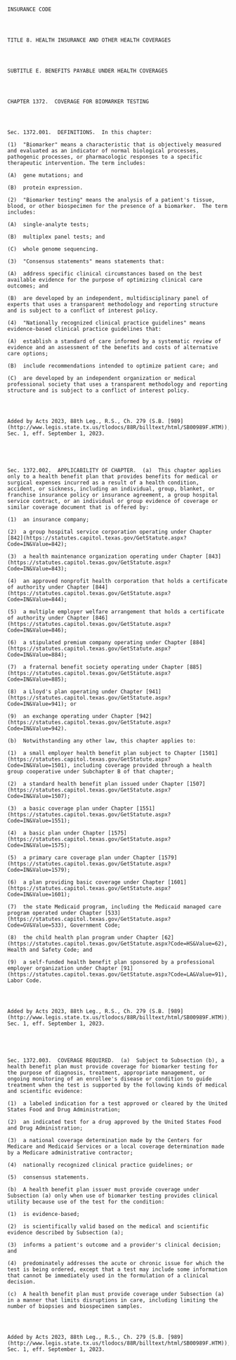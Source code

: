 ﻿
    
    
    	
    					
    
    
    INSURANCE CODE
    
      
    
    
    TITLE 8. HEALTH INSURANCE AND OTHER HEALTH COVERAGES
    
      
    
    
    SUBTITLE E. BENEFITS PAYABLE UNDER HEALTH COVERAGES
    
      
    
    
    CHAPTER 1372.  COVERAGE FOR BIOMARKER TESTING
    
      
    
    
    Sec. 1372.001.  DEFINITIONS.  In this chapter:
    
    (1)  "Biomarker" means a characteristic that is objectively measured and evaluated as an indicator of normal biological processes, pathogenic processes, or pharmacologic responses to a specific therapeutic intervention. The term includes:
    
    (A)  gene mutations; and
    
    (B)  protein expression.
    
    (2)  "Biomarker testing" means the analysis of a patient's tissue, blood, or other biospecimen for the presence of a biomarker.  The term includes:
    
    (A)  single-analyte tests;
    
    (B)  multiplex panel tests; and
    
    (C)  whole genome sequencing.
    
    (3)  "Consensus statements" means statements that:
    
    (A)  address specific clinical circumstances based on the best available evidence for the purpose of optimizing clinical care outcomes; and
    
    (B)  are developed by an independent, multidisciplinary panel of experts that uses a transparent methodology and reporting structure and is subject to a conflict of interest policy.
    
    (4)  "Nationally recognized clinical practice guidelines" means evidence-based clinical practice guidelines that:
    
    (A)  establish a standard of care informed by a systematic review of evidence and an assessment of the benefits and costs of alternative care options;
    
    (B)  include recommendations intended to optimize patient care; and
    
    (C)  are developed by an independent organization or medical professional society that uses a transparent methodology and reporting structure and is subject to a conflict of interest policy.
    
    
    
    
    Added by Acts 2023, 88th Leg., R.S., Ch. 279 (S.B. [989](http://www.legis.state.tx.us/tlodocs/88R/billtext/html/SB00989F.HTM)), Sec. 1, eff. September 1, 2023.
    
    
    
    
    
    Sec. 1372.002.  APPLICABILITY OF CHAPTER.  (a)  This chapter applies only to a health benefit plan that provides benefits for medical or surgical expenses incurred as a result of a health condition, accident, or sickness, including an individual, group, blanket, or franchise insurance policy or insurance agreement, a group hospital service contract, or an individual or group evidence of coverage or similar coverage document that is offered by:
    
    (1)  an insurance company;
    
    (2)  a group hospital service corporation operating under Chapter [842](https://statutes.capitol.texas.gov/GetStatute.aspx?Code=IN&Value=842);
    
    (3)  a health maintenance organization operating under Chapter [843](https://statutes.capitol.texas.gov/GetStatute.aspx?Code=IN&Value=843);
    
    (4)  an approved nonprofit health corporation that holds a certificate of authority under Chapter [844](https://statutes.capitol.texas.gov/GetStatute.aspx?Code=IN&Value=844);
    
    (5)  a multiple employer welfare arrangement that holds a certificate of authority under Chapter [846](https://statutes.capitol.texas.gov/GetStatute.aspx?Code=IN&Value=846);
    
    (6)  a stipulated premium company operating under Chapter [884](https://statutes.capitol.texas.gov/GetStatute.aspx?Code=IN&Value=884);
    
    (7)  a fraternal benefit society operating under Chapter [885](https://statutes.capitol.texas.gov/GetStatute.aspx?Code=IN&Value=885);
    
    (8)  a Lloyd's plan operating under Chapter [941](https://statutes.capitol.texas.gov/GetStatute.aspx?Code=IN&Value=941); or
    
    (9)  an exchange operating under Chapter [942](https://statutes.capitol.texas.gov/GetStatute.aspx?Code=IN&Value=942).
    
    (b)  Notwithstanding any other law, this chapter applies to:
    
    (1)  a small employer health benefit plan subject to Chapter [1501](https://statutes.capitol.texas.gov/GetStatute.aspx?Code=IN&Value=1501), including coverage provided through a health group cooperative under Subchapter B of that chapter;
    
    (2)  a standard health benefit plan issued under Chapter [1507](https://statutes.capitol.texas.gov/GetStatute.aspx?Code=IN&Value=1507);
    
    (3)  a basic coverage plan under Chapter [1551](https://statutes.capitol.texas.gov/GetStatute.aspx?Code=IN&Value=1551);
    
    (4)  a basic plan under Chapter [1575](https://statutes.capitol.texas.gov/GetStatute.aspx?Code=IN&Value=1575);
    
    (5)  a primary care coverage plan under Chapter [1579](https://statutes.capitol.texas.gov/GetStatute.aspx?Code=IN&Value=1579);
    
    (6)  a plan providing basic coverage under Chapter [1601](https://statutes.capitol.texas.gov/GetStatute.aspx?Code=IN&Value=1601);
    
    (7)  the state Medicaid program, including the Medicaid managed care program operated under Chapter [533](https://statutes.capitol.texas.gov/GetStatute.aspx?Code=GV&Value=533), Government Code;
    
    (8)  the child health plan program under Chapter [62](https://statutes.capitol.texas.gov/GetStatute.aspx?Code=HS&Value=62), Health and Safety Code; and
    
    (9)  a self-funded health benefit plan sponsored by a professional employer organization under Chapter [91](https://statutes.capitol.texas.gov/GetStatute.aspx?Code=LA&Value=91), Labor Code.
    
    
    
    
    Added by Acts 2023, 88th Leg., R.S., Ch. 279 (S.B. [989](http://www.legis.state.tx.us/tlodocs/88R/billtext/html/SB00989F.HTM)), Sec. 1, eff. September 1, 2023.
    
    
    
    
    
    Sec. 1372.003.  COVERAGE REQUIRED.  (a)  Subject to Subsection (b), a health benefit plan must provide coverage for biomarker testing for the purpose of diagnosis, treatment, appropriate management, or ongoing monitoring of an enrollee's disease or condition to guide treatment when the test is supported by the following kinds of medical and scientific evidence:
    
    (1)  a labeled indication for a test approved or cleared by the United States Food and Drug Administration;
    
    (2)  an indicated test for a drug approved by the United States Food and Drug Administration;
    
    (3)  a national coverage determination made by the Centers for Medicare and Medicaid Services or a local coverage determination made by a Medicare administrative contractor;
    
    (4)  nationally recognized clinical practice guidelines; or
    
    (5)  consensus statements.
    
    (b)  A health benefit plan issuer must provide coverage under Subsection (a) only when use of biomarker testing provides clinical utility because use of the test for the condition:
    
    (1)  is evidence-based;
    
    (2)  is scientifically valid based on the medical and scientific evidence described by Subsection (a);
    
    (3)  informs a patient's outcome and a provider's clinical decision; and
    
    (4)  predominately addresses the acute or chronic issue for which the test is being ordered, except that a test may include some information that cannot be immediately used in the formulation of a clinical decision.
    
    (c)  A health benefit plan must provide coverage under Subsection (a) in a manner that limits disruptions in care, including limiting the number of biopsies and biospecimen samples.
    
    
    
    
    Added by Acts 2023, 88th Leg., R.S., Ch. 279 (S.B. [989](http://www.legis.state.tx.us/tlodocs/88R/billtext/html/SB00989F.HTM)), Sec. 1, eff. September 1, 2023.
    
    
    
    
    				
